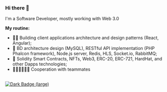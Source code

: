 ### Hi there 👋

I'm a Software Developer, mostly working with Web 3.0

**My routine:** 
- 🥷🏻 Building client applications architecture and design patterns (React, Angular);
- 🦠 BD architecture design (MySQL), RESTful API implementation (PHP Phalcon framework), Node.js server, Redis, HLS, Socket.io, RabbitMQ;
- 🥲 Solidity Smart Contracts, NFTs, Web3, ERC-20, ERC-721, HardHat, and other Dapps technologies;
- 👭🧑‍🤝‍🧑👬👫 Cooperation with teammates

<!--
**likezninjaz/likezninjaz** is a ✨ _special_ ✨ repository because its `README.md` (this file) appears on your GitHub profile.

Here are some ideas to get you started:

- 🔭 I’m currently working on ...
- 🌱 I’m currently learning ...
- 👯 I’m looking to collaborate on ...
- 🤔 I’m looking for help with ...
- 💬 Ask me about ...
- 📫 How to reach me: ...
- 😄 Pronouns: ...
- ⚡ Fun fact: ...
-->

<br />

<a href="https://www.codewars.com/users/likezninjaz" target="_blank">
  <img alt="Dark Badge (large)" class="hidden dark:block" src="https://www.codewars.com/users/likezninjaz/badges/large">
</a>
